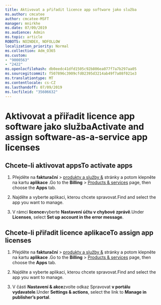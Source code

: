 ```yaml
---
title: Aktivovat a přiřadit licence app software jako služba
ms.author: cmcatee
author: cmcatee-MSFT
manager: mnirkhe
ms.date: 07/09/2019
ms.audience: Admin
ms.topic: article
ROBOTS: NOINDEX, NOFOLLOW
localization_priority: Normal
ms.collection: Adm_O365
ms.custom:
- "9000563"
- "2422"
ms.openlocfilehash: db0eedc41dfd1505c92b806ea077f7a7b297aa05
ms.sourcegitcommit: f507896c3909cfd02395d3214ab49f7a08f021e3
ms.translationtype: MT
ms.contentlocale: cs-CZ
ms.lasthandoff: 07/09/2019
ms.locfileid: "35606632"
---
```

# <a name="activate-and-assign-software-as-a-service-app-licenses"></a><span data-ttu-id="7f55b-102">Aktivovat a přiřadit licence app software jako služba</span><span class="sxs-lookup"><span data-stu-id="7f55b-102">Activate and assign software-as-a-service app licenses</span></span> 

## <a name="to-activate-apps"></a><span data-ttu-id="7f55b-103">Chcete-li aktivovat apps</span><span class="sxs-lookup"><span data-stu-id="7f55b-103">To activate apps</span></span>

1. <span data-ttu-id="7f55b-104">Přejděte na **fakturační** > [produkty a služby &](https://go.microsoft.com/fwlink/p/?linkid=842054) stránky a potom klepněte na kartu **aplikace** .</span><span class="sxs-lookup"><span data-stu-id="7f55b-104">Go to the **Billing** > [Products & services](https://go.microsoft.com/fwlink/p/?linkid=842054) page, then choose the **Apps** tab.</span></span>

2. <span data-ttu-id="7f55b-105">Najděte a vyberte aplikaci, kterou chcete spravovat.</span><span class="sxs-lookup"><span data-stu-id="7f55b-105">Find and select the app you want to manage.</span></span>

3. <span data-ttu-id="7f55b-106">V rámci **licence**vyberte **Nastavení účtu v chybové zprávě**.</span><span class="sxs-lookup"><span data-stu-id="7f55b-106">Under **Licenses**, select **Set up account in the error message**.</span></span>  

## <a name="to-assign-app-licenses"></a><span data-ttu-id="7f55b-107">Chcete-li přiřadit licence aplikace</span><span class="sxs-lookup"><span data-stu-id="7f55b-107">To assign app licenses</span></span>

1. <span data-ttu-id="7f55b-108">Přejděte na **fakturační** > [produkty a služby &](https://go.microsoft.com/fwlink/p/?linkid=842054) stránky a potom klepněte na kartu **aplikace** .</span><span class="sxs-lookup"><span data-stu-id="7f55b-108">Go to the **Billing** > [Products & services](https://go.microsoft.com/fwlink/p/?linkid=842054) page, then choose the **Apps** tab.</span></span>

2. <span data-ttu-id="7f55b-109">Najděte a vyberte aplikaci, kterou chcete spravovat.</span><span class="sxs-lookup"><span data-stu-id="7f55b-109">Find and select the app you want to manage.</span></span>  

3. <span data-ttu-id="7f55b-110">V části **Nastavení & akce**zvolte odkaz Spravovat **v portálu vydavatele**.</span><span class="sxs-lookup"><span data-stu-id="7f55b-110">Under **Settings & actions**, select the link to **Manage in publisher’s portal**.</span></span>